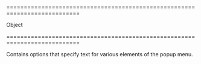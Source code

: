 <!--**
/*-------------------------------------------
    Auto-generated file. Do not modify.
-------------------------------------------

**-->
===========================================================================
<!--type-->Object<!--/type-->
===========================================================================

<!--shortDescription-->
Contains options that specify text for various elements of the popup menu.
<!--/shortDescription-->

<!--fullDescription-->

<!--/fullDescription-->